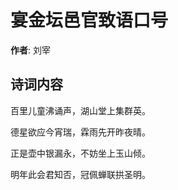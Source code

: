 # 宴金坛邑官致语口号

**作者**: 刘宰

## 诗词内容

百里儿童沸诵声，湖山堂上集群英。

德星欲应今宵瑞，霖雨先开昨夜晴。

正是壶中银漏永，不妨坐上玉山倾。

明年此会君知否，冠佩蝉联拱圣明。

